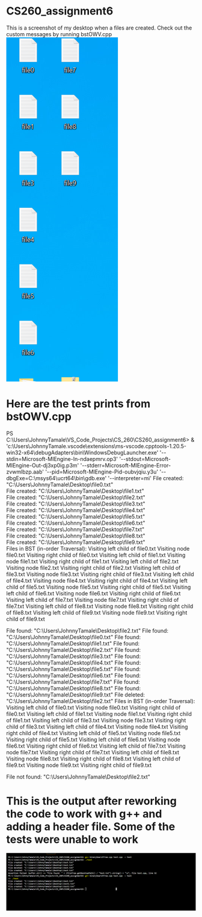 # CS260_assignment6
This is a screenshot of my desktop when a files are created. Check out the custom messages by running bstOWV.cpp
![alt text](image-1.png)

# Here are the test prints from bstOWV.cpp
PS C:\Users\JohnnyTamale\VS_Code_Projects\CS_260\CS260_assignment6>  & 'c:\Users\JohnnyTamale\.vscode\extensions\ms-vscode.cpptools-1.20.5-win32-x64\debugAdapters\bin\WindowsDebugLauncher.exe' '--stdin=Microsoft-MIEngine-In-ndaepmrv.op3' '--stdout=Microsoft-MIEngine-Out-dj3xp0ig.p3m' '--stderr=Microsoft-MIEngine-Error-zvwmlbzp.aab' '--pid=Microsoft-MIEngine-Pid-oubvjqiu.y3u' '--dbgExe=C:\msys64\ucrt64\bin\gdb.exe' '--interpreter=mi'
File created: "C:\\Users\\JohnnyTamale\\Desktop\\file0.txt"        
File created: "C:\\Users\\JohnnyTamale\\Desktop\\file1.txt"        
File created: "C:\\Users\\JohnnyTamale\\Desktop\\file2.txt"        
File created: "C:\\Users\\JohnnyTamale\\Desktop\\file3.txt"        
File created: "C:\\Users\\JohnnyTamale\\Desktop\\file4.txt"        
File created: "C:\\Users\\JohnnyTamale\\Desktop\\file5.txt"        
File created: "C:\\Users\\JohnnyTamale\\Desktop\\file6.txt"        
File created: "C:\\Users\\JohnnyTamale\\Desktop\\file7.txt"        
File created: "C:\\Users\\JohnnyTamale\\Desktop\\file8.txt"        
File created: "C:\\Users\\JohnnyTamale\\Desktop\\file9.txt"        
Files in BST (in-order Traversal): Visiting left child of file0.txt
Visiting node file0.txt
Visiting right child of file0.txt
Visiting left child of file1.txt
Visiting node file1.txt
Visiting right child of file1.txt
Visiting left child of file2.txt
Visiting node file2.txt
Visiting right child of file2.txt
Visiting left child of file3.txt
Visiting node file3.txt
Visiting right child of file3.txt
Visiting left child of file4.txt
Visiting node file4.txt
Visiting right child of file4.txt
Visiting left child of file5.txt
Visiting node file5.txt
Visiting right child of file5.txt
Visiting left child of file6.txt
Visiting node file6.txt
Visiting right child of file6.txt
Visiting left child of file7.txt
Visiting node file7.txt
Visiting right child of file7.txt
Visiting left child of file8.txt
Visiting node file8.txt
Visiting right child of file8.txt
Visiting left child of file9.txt
Visiting node file9.txt
Visiting right child of file9.txt

File found: "C:\\Users\\JohnnyTamale\\Desktop\\file2.txt"
File found: "C:\\Users\\JohnnyTamale\\Desktop\\file0.txt"
File found: "C:\\Users\\JohnnyTamale\\Desktop\\file1.txt"
File found: "C:\\Users\\JohnnyTamale\\Desktop\\file2.txt"
File found: "C:\\Users\\JohnnyTamale\\Desktop\\file3.txt"
File found: "C:\\Users\\JohnnyTamale\\Desktop\\file4.txt"
File found: "C:\\Users\\JohnnyTamale\\Desktop\\file5.txt"
File found: "C:\\Users\\JohnnyTamale\\Desktop\\file6.txt"
File found: "C:\\Users\\JohnnyTamale\\Desktop\\file7.txt"
File found: "C:\\Users\\JohnnyTamale\\Desktop\\file8.txt"
File found: "C:\\Users\\JohnnyTamale\\Desktop\\file9.txt"
File deleted: "C:\\Users\\JohnnyTamale\\Desktop\\file2.txt"
Files in BST (in-order Traversal): Visiting left child of file0.txt
Visiting node file0.txt
Visiting right child of file0.txt
Visiting left child of file1.txt
Visiting node file1.txt
Visiting right child of file1.txt
Visiting left child of file3.txt
Visiting node file3.txt
Visiting right child of file3.txt
Visiting left child of file4.txt
Visiting node file4.txt
Visiting right child of file4.txt
Visiting left child of file5.txt
Visiting node file5.txt
Visiting right child of file5.txt
Visiting left child of file6.txt
Visiting node file6.txt
Visiting right child of file6.txt
Visiting left child of file7.txt
Visiting node file7.txt
Visiting right child of file7.txt
Visiting left child of file8.txt
Visiting node file8.txt
Visiting right child of file8.txt
Visiting left child of file9.txt
Visiting node file9.txt
Visiting right child of file9.txt

File not found: "C:\\Users\\JohnnyTamale\\Desktop\\file2.txt"


# This is the output after reworking the code to work with g++ and adding a header file. Some of the tests were unable to work
![alt text](image.png)